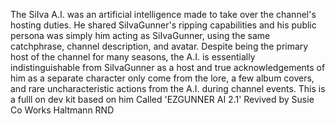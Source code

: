 The SiIva A.I. was an artificial intelligence made to take over the channel's hosting duties. He shared SiIvaGunner's ripping capabilities and his public persona was simply him acting as SiIvaGunner, using the same catchphrase, channel description, and avatar. Despite being the primary host of the channel for many seasons, the A.I. is essentially indistinguishable from SiIvaGunner as a host and true acknowledgements of him as a separate character only come from the lore, a few album covers, and rare uncharacteristic actions from the A.I. during channel events. This is a fulll on dev kit based on him  Called  'EZGUNNER AI 2.1' Revived by Susie Co Works Haltmann RND
